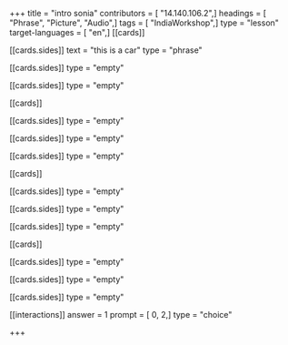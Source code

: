 +++
title = "intro sonia"
contributors = [ "14.140.106.2",]
headings = [ "Phrase", "Picture", "Audio",]
tags = [ "IndiaWorkshop",]
type = "lesson"
target-languages = [ "en",]
[[cards]]

[[cards.sides]]
text = "this is a car"
type = "phrase"

[[cards.sides]]
type = "empty"

[[cards.sides]]
type = "empty"

[[cards]]

[[cards.sides]]
type = "empty"

[[cards.sides]]
type = "empty"

[[cards.sides]]
type = "empty"

[[cards]]

[[cards.sides]]
type = "empty"

[[cards.sides]]
type = "empty"

[[cards.sides]]
type = "empty"

[[cards]]

[[cards.sides]]
type = "empty"

[[cards.sides]]
type = "empty"

[[cards.sides]]
type = "empty"

[[interactions]]
answer = 1
prompt = [ 0, 2,]
type = "choice"

+++
